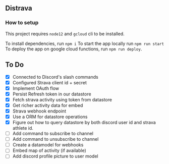 ## Distrava

### How to setup

This project requires `node12` and `gcloud` cli to be installed.

To install dependencies, run `npm i`
To start the app locally run `npm run start`
To deploy the app on google cloud functions, run `npm run deploy`.

## To Do

- [x] Connected to Discord's slash commands
- [x] Configured Strava client id + secret
- [x] Implement OAuth flow
- [x] Persist Refresh token in our datastore
- [x] Fetch strava activity using token from datastore
- [x] Get richer activity data for embed
- [x] Strava webhook endpoint
- [x] Use a ORM for datastore operations
- [x] Figure out how to query datastore by both discord user id and strava athlete id.
- [ ] Add command to subscribe to channel
- [ ] Add command to unsubscribe to channel
- [ ] Create a datamodel for webhooks
- [ ] Embed map of activity (if available)
- [ ] Add discord profile picture to user model
